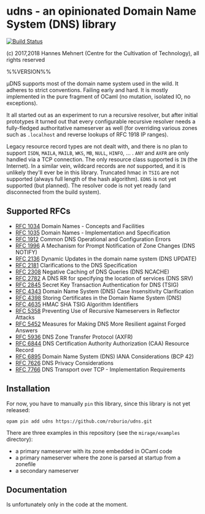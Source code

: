 # udns - an opinionated Domain Name System (DNS) library

[![Build Status](https://travis-ci.org/roburio/udns.svg?branch=master)](https://travis-ci.org/roburio/udns)

(c) 2017,2018 Hannes Mehnert (Centre for the Cultivation of Technology), all rights reserved

%%VERSION%%

µDNS supports most of the domain name system used in the wild.  It adheres to
strict conventions.  Failing early and hard.  It is mostly implemented in the
pure fragment of OCaml (no mutation, isolated IO, no exceptions).

It all started out as an experiment to run a recursive resolver, but after
initial prototypes it turned out that every configurable recursive resolver
needs a fully-fledged authoritative nameserver as well (for overriding various
zones such as `.localhost` and reverse lookups of RFC 1918 IP ranges).

Legacy resource record types are not dealt with, and there is no plan to support
`ISDN`, `MAILA`, `MAILB`, `WKS`, `MB`, `NULL`, `HINFO`, ... .  `ANY` and `AXFR`
are only handled via a TCP connection.  The only resource class supported is
`IN` (the Internet).  In a similar vein, wildcard records are _not_ supported,
and it is unlikely they'll ever be in this library.  Truncated hmac in `TSIG`
are not supported (always full length of the hash algorithm).  `EDNS` is not yet
supported (but planned).  The resolver code is not yet ready (and disconnected
from the build system).

## Supported RFCs

* [RFC 1034](https://tools.ietf.org/html/rfc1034) Domain Names - Concepts and Facilities
* [RFC 1035](https://tools.ietf.org/html/rfc1035) Domain Names - Implementation and Specification
* [RFC 1912](https://tools.ietf.org/html/rfc1912) Common DNS Operational and Configuration Errors
* [RFC 1996](https://tools.ietf.org/html/rfc1996) A Mechanism for Prompt Notification of Zone Changes (DNS NOTIFY)
* [RFC 2136](https://tools.ietf.org/html/rfc2136) Dynamic Updates in the domain name system (DNS UPDATE)
* [RFC 2181](https://tools.ietf.org/html/rfc2181) Clarifications to the DNS Specification
* [RFC 2308](https://tools.ietf.org/html/rfc2308) Negative Caching of DNS Queries (DNS NCACHE)
* [RFC 2782](https://tools.ietf.org/html/rfc2782) A DNS RR for specifying the location of services (DNS SRV)
* [RFC 2845](https://tools.ietf.org/html/rfc2845) Secret Key Transaction Authentication for DNS (TSIG)
* [RFC 4343](https://tools.ietf.org/html/rfc4343) Domain Name System (DNS) Case Insensitivity Clarification
* [RFC 4398](https://tools.ietf.org/html/rfc4398) Storing Certificates in the Domain Name System (DNS)
* [RFC 4635](https://tools.ietf.org/html/rfc4635) HMAC SHA TSIG Algorithm Identifiers
* [RFC 5358](https://tools.ietf.org/html/rfc5358) Preventing Use of Recursive Nameservers in Reflector Attacks
* [RFC 5452](https://tools.ietf.org/html/rfc5452) Measures for Making DNS More Resilient against Forged Answers
* [RFC 5936](https://tools.ietf.org/html/rfc5936) DNS Zone Transfer Protocol (AXFR)
* [RFC 6844](https://tools.ietf.org/html/rfc6844) DNS Certification Authority Authorization (CAA) Resource Record
* [RFC 6895](https://tools.ietf.org/html/rfc6895) Domain Name System (DNS) IANA Considerations (BCP 42)
* [RFC 7626](https://tools.ietf.org/html/rfc7626) DNS Privacy Considerations
* [RFC 7766](https://tools.ietf.org/html/rfc7766) DNS Transport over TCP - Implementation Requirements

## Installation

For now, you have to manually `pin` this library, since this library is not yet
released:

`opam pin add udns https://github.com/roburio/udns.git`

There are three examples in this repository (see the `mirage/examples` directory):
- a primary nameserver with its zone embedded in OCaml code
- a primary nameserver where the zone is parsed at startup from a zonefile
- a secondary nameserver

## Documentation

Is unfortunately only in the code at the moment.
